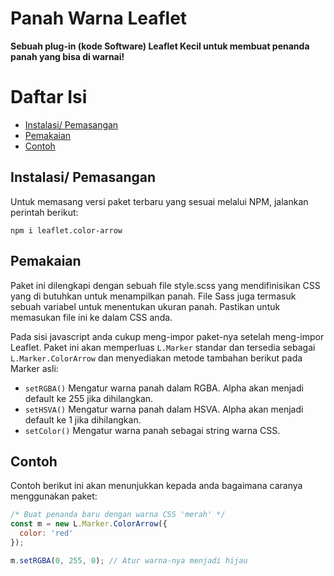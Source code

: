 # Panah Warna Leaflet

**Sebuah plug-in (kode Software) Leaflet Kecil untuk membuat penanda panah yang bisa di warnai!**

# Daftar Isi
- [Instalasi/ Pemasangan](#instalasi)
- [Pemakaian](#pemakaian)
- [Contoh](#contoh)

## Instalasi/ Pemasangan

Untuk memasang versi paket terbaru yang sesuai melalui NPM, jalankan perintah berikut:

```
npm i leaflet.color-arrow
```

## Pemakaian

Paket ini dilengkapi dengan sebuah file style.scss yang mendifinisikan CSS yang di butuhkan untuk menampilkan panah. File Sass juga termasuk sebuah variabel untuk menentukan ukuran panah. Pastikan untuk memasukan file ini ke dalam CSS anda.

Pada sisi javascript anda cukup meng-impor paket-nya setelah meng-impor Leaflet. Paket ini akan memperluas `L.Marker` standar dan tersedia sebagai `L.Marker.ColorArrow` dan menyediakan metode tambahan berikut pada Marker asli:

- `setRGBA()` Mengatur warna panah dalam RGBA. Alpha akan menjadi default ke 255 jika dihilangkan.
- `setHSVA()` Mengatur warna panah dalam HSVA. Alpha akan menjadi default ke 1 jika dihilangkan.
- `setColor()` Mengatur warna panah sebagai string warna CSS.

## Contoh

Contoh berikut ini akan menunjukkan kepada anda bagaimana caranya menggunakan paket:


```js
/* Buat penanda baru dengan warna CSS 'merah' */
const m = new L.Marker.ColorArrow({
  color: 'red'
});

m.setRGBA(0, 255, 0); // Atur warna-nya menjadi hijau
```
